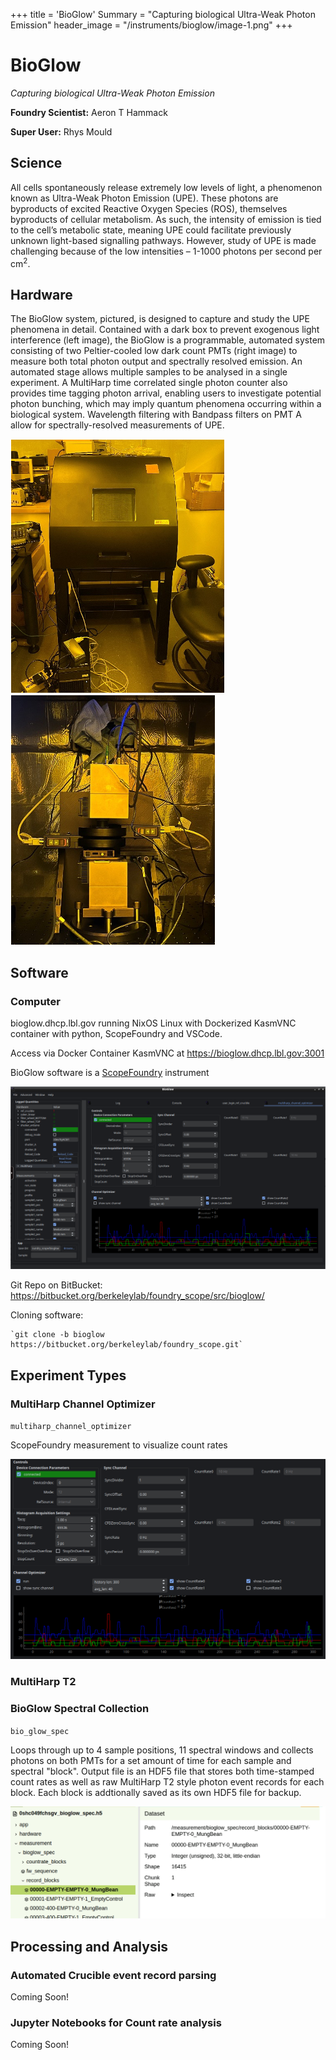 +++
title = 'BioGlow'
Summary = "Capturing biological Ultra-Weak Photon Emission"
header_image = "/instruments/bioglow/image-1.png"
+++

# BioGlow
*Capturing biological Ultra-Weak Photon Emission*

**Foundry Scientist:** Aeron T Hammack

**Super User:** Rhys Mould

## Science

All cells spontaneously release extremely low levels of light, a phenomenon known as Ultra-Weak Photon Emission (UPE). These photons are byproducts of excited Reactive Oxygen Species (ROS), themselves byproducts of cellular metabolism. As such, the intensity of emission is tied to the cell’s metabolic state, meaning UPE could facilitate previously unknown light-based signalling pathways. However, study of UPE is made challenging because of the low intensities – 1-1000 photons per second per cm<sup>2</sup>. 

## Hardware

The BioGlow system, pictured, is designed to capture and study the UPE phenomena in detail. Contained with a dark box to prevent exogenous light interference (left image), the BioGlow is a programmable, automated system consisting of two Peltier-cooled low dark count PMTs (right image) to measure both total photon output and spectrally resolved emission. An automated stage allows multiple samples to be analysed in a single experiment. A MultiHarp time correlated single photon counter also provides time tagging photon arrival, enabling users to investigate potential photon bunching, which may imply quantum phenomena occurring within a biological system. Wavelength filtering with Bandpass filters on PMT A allow for spectrally-resolved measurements of UPE.


![alt text](image.png) ![alt text](image-1.png)




## Software

### Computer

bioglow.dhcp.lbl.gov running NixOS Linux with Dockerized KasmVNC container with python, ScopeFoundry and VSCode.

Access via Docker Container KasmVNC at https://bioglow.dhcp.lbl.gov:3001 

BioGlow software is a [ScopeFoundry](http://www.scopefoundry.org) instrument

![BioGlow ScopeFoundry Screenshot](bioglow_screenshot.png)

Git Repo on BitBucket: https://bitbucket.org/berkeleylab/foundry_scope/src/bioglow/

Cloning software: 

    `git clone -b bioglow https://bitbucket.org/berkeleylab/foundry_scope.git`

## Experiment Types 

### MultiHarp Channel Optimizer

`multiharp_channel_optimizer`

ScopeFoundry measurement to visualize count rates

![alt text](image-2.png)


### MultiHarp T2


### BioGlow Spectral Collection

`bio_glow_spec`

Loops through up to 4 sample positions, 11 spectral windows and collects photons on both PMTs for a set amount of time for each sample and spectral "block". Output file is an HDF5 file that stores both time-stamped count rates  as well as raw MultiHarp T2 style photon event records for each block. Each block is addtionally saved as its own HDF5 file for backup.

![alt text](image-3.png)

## Processing and Analysis

### Automated Crucible event record parsing

Coming Soon!


### Jupyter Notebooks for Count rate analysis

Coming Soon!
